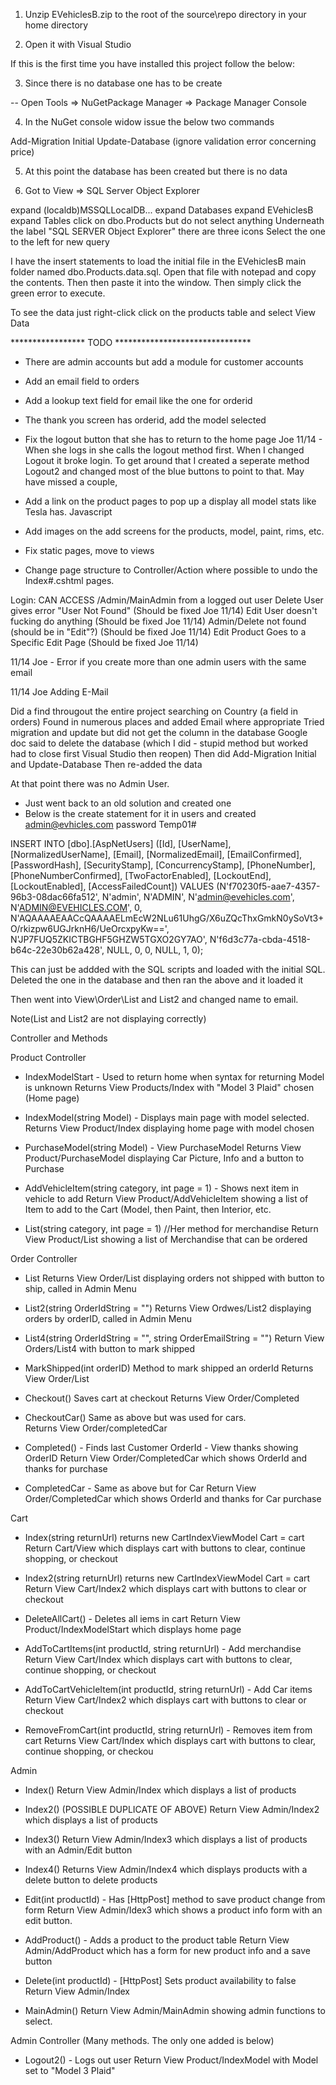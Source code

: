 1.  Unzip EVehiclesB.zip to the root of the source\repo directory in your home directory

2.  Open it with Visual Studio

If this is the first time you have installed this project follow the below:

3.  Since there is no database one has to be create

-- Open Tools => NuGetPackage Manager => Package Manager Console

4.  In the NuGet console widow issue the below two commands

Add-Migration Initial
Update-Database (ignore validation error concerning price)

5.  At this point the database has been created but there is no data

6.  Got to View => SQL Server Object Explorer

expand (localdb)MSSQLLocalDB...
expand Databases
expand EVehiclesB
expand Tables
click on dbo.Products but do not select anything
Underneath the label "SQL SERVER Object Explorer" there are three icons
Select the one to the left for new query

I have the insert statements to load the initial file in the EVehiclesB
main folder named dbo.Products.data.sql.  Open that file with notepad 
and copy the contents.  Then then paste it into the window. 
Then simply click the green error to execute.  

To see the data just right-click click on the products table and select View Data


***************** TODO *******************************

* There are admin accounts but add a module for customer accounts

* Add an email field to orders

* Add a lookup text field for email like the one for orderid

* The thank you screen has orderid, add the model selected

* Fix the logout button that she has to return to the home page
Joe 11/14 - When she logs in she calls the logout method first.  When I changed
Logout it broke login.  To get around that I created a seperate method Logout2 
and changed most of the blue buttons to point to that.  May have missed a couple,   


* Add a link on the product pages to pop up a display all model stats like Tesla has. Javascript

* Add images on the add screens for the products, model, paint, rims, etc.

* Fix static pages, move to views

* Change page structure to Controller/Action where possible to undo the Index#.cshtml pages.


Login:
	CAN ACCESS /Admin/MainAdmin from a logged out user
	Delete User gives error "User Not Found" (Should be fixed Joe 11/14)
	Edit User doesn't fucking do anything (Should be fixed Joe 11/14)
	Admin/Delete not found (should be in "Edit"?) (Should be fixed Joe 11/14)
	Edit Product Goes to a Specific Edit Page (Should be fixed Joe 11/14)

11/14 Joe - Error if you create more than one admin users with the same email

11/14 Joe
Adding E-Mail

Did a find througout the entire project searching on Country (a field in orders)
Found in numerous places and added Email where appropriate
Tried migration and update but did not get the column in the database
Google doc said to delete the database 
(which I did - stupid method but worked had to close first Visual Studio then reopen)
Then did Add-Migration Initial and Update-Database
Then re-added the data

At that point there was no Admin User.  
  - Just went back to an old solution and created one
  - Below is the create statement for it in users and created admin@evhicles.com password Temp01# 
  
  INSERT INTO [dbo].[AspNetUsers] ([Id], [UserName], [NormalizedUserName], [Email], 
  [NormalizedEmail], [EmailConfirmed], [PasswordHash], [SecurityStamp], [ConcurrencyStamp], 
  [PhoneNumber], [PhoneNumberConfirmed], [TwoFactorEnabled], [LockoutEnd], [LockoutEnabled], 
  [AccessFailedCount]) VALUES (N'f70230f5-aae7-4357-96b3-08dac66fa512', N'admin', N'ADMIN', 
  N'admin@evehicles.com', N'ADMIN@EVEHICLES.COM', 0, 
  N'AQAAAAEAACcQAAAAELmEcW2NLu61UhgG/X6uZQcThxGmkN0ySoVt3+O/rkizpw6UGJrknH6/UeOrcxpyKw==', 
  N'JP7FUQ5ZKICTBGHF5GHZW5TGXO2GY7AO', N'f6d3c77a-cbda-4518-b64c-22e30b62a428', 
  NULL, 0, 0, NULL, 1, 0);

This can just be addded with the SQL scripts and loaded with the initial SQL.  
Deleted the one in the database and then ran the above and it loaded it

Then went into View\Order\List and List2 and changed name to email.

Note(List and List2 are not displaying correctly)

  









Controller and Methods

Product Controller

  -  IndexModelStart - Used to return home when syntax for returning Model is unknown
       Returns View Products/Index with "Model 3 Plaid" chosen (Home page)

  -  IndexModel(string Model) - Displays main page with model selected.
       Returns View Product/Index displaying home page with model chosen

  -  PurchaseModel(string Model) - View PurchaseModel
       Returns View Product/PurchaseModel displaying Car Picture, Info and a button to Purchase

  -  AddVehicleItem(string category, int page = 1) -  Shows next item in vehicle to add
       Return View Product/AddVehicleItem showing a list of Item to add to the Cart (Model, then Paint, then Interior, etc.

  -  List(string category, int page = 1)  //Her method for merchandise
       Return View Product/List showing a list of Merchandise that can be ordered

Order Controller

  -  List 
       Returns View Order/List displaying orders not shipped with button to ship, called in Admin Menu

  -  List2(string OrderIdString = "") 
       Returns View Ordwes/List2 displaying orders by orderID, called in Admin Menu

  -  List4(string OrderIdString = "", string OrderEmailString = "") 
       Return View Orders/List4 with button to mark shipped

  -  MarkShipped(int orderID) Method to mark shipped an orderId 
       Returns View Order/List 

  -  Checkout() Saves cart at checkout 
       Returns View Order/Completed

  -  CheckoutCar() Same as above but was used for cars.  
       Returns View Order/completedCar

  -  Completed() - Finds last Customer OrderId - View thanks showing OrderID
       Return View Order/CompletedCar which shows OrderId and thanks for purchase

  -  CompletedCar - Same as above but for Car
       Return View Order/CompletedCar which shows OrderId and thanks for Car purchase


Cart 

 -  Index(string returnUrl) returns new CartIndexViewModel Cart = cart
      Return Cart/View which displays cart with buttons to clear, continue shopping, or checkout

 -  Index2(string returnUrl) returns new CartIndexViewModel Cart = cart
      Return View Cart/Index2 which displays cart with buttons to clear or checkout

 -  DeleteAllCart() - Deletes all iems in cart 
      Return View Product/IndexModelStart which displays home page

 -  AddToCartItems(int productId, string returnUrl) - Add merchandise 
      Return View Cart/Index which displays cart with buttons to clear, continue shopping, or checkout

 -  AddToCartVehicleItem(int productId, string returnUrl) - Add Car items 
      Return View Cart/Index2 which displays cart with buttons to clear or checkout

 -  RemoveFromCart(int productId, string returnUrl) - Removes item from cart
      Returns View Cart/Index which displays cart with buttons to clear, continue shopping, or checkou

Admin

 -  Index()
      Return View Admin/Index which displays a list of products

 -  Index2() (POSSIBLE DUPLICATE OF ABOVE)
      Return View Admin/Index2 which displays a list of products
      
 -  Index3() 
      Return View Admin/Index3 which displays a list of products with an Admin/Edit button

 -  Index4()
      Returns View Admin/Index4 which displays products with a delete button to delete products

 -  Edit(int productId) - Has [HttpPost] method to save product change from form
      Return View Admin/Idex3 which shows a product info form with an edit button.

 -  AddProduct() - Adds a product to the product table
      Return View Admin/AddProduct which has a form for new product info and a save button

 -  Delete(int productId) - [HttpPost] Sets product availability to false
      Return View Admin/Index

 -  MainAdmin()
      Return View Admin/MainAdmin showing admin functions to select.

Admin Controller (Many methods.  The only one added is below)

 -  Logout2() - Logs out user
      Return View Product/IndexModel with Model set to "Model 3 Plaid"
 